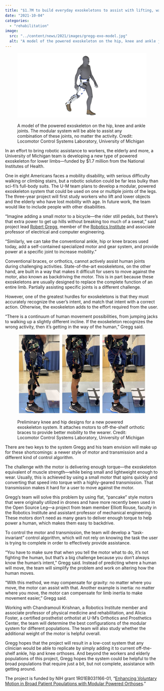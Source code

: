 ```yaml
---
title: "$1.7M to build everyday exoskeletons to assist with lifting, walking and climbing stairs"
date: "2021-10-04"
categories: 
  - "rehabilitation"
image: 
  src: "../content/news/2021/images/gregg-exo-model.jpg"
  alt: "A model of the powered exoskeleton on the hip, knee and ankle joints."
---
```


<figure>

![](images/gregg-exo-model.jpg)

<figcaption>

A model of the powered exoskeleton on the hip, knee and ankle joints. The modular system will be able to assist any combination of these joints, no matter the activity. Credit: Locomotor Control Systems Laboratory, University of Michigan

</figcaption>

</figure>

In an effort to bring robotic assistance to workers, the elderly and more, a University of Michigan team is developing a new type of powered exoskeleton for lower limbs—funded by $1.7 million from the National Institutes of Health.

One in eight Americans faces a mobility disability, with serious difficulty walking or climbing stairs, but a robotic solution could be far less bulky than sci-fi’s full-body suits. The U-M team plans to develop a modular, powered exoskeleton system that could be used on one or multiple joints of the legs. The three-year project will first study workers who lift and lower objects and the elderly who have lost mobility with age. In future work, the team would like to include people with other disabilities.

“Imagine adding a small motor to a bicycle—the rider still pedals, but there’s that extra power to get up hills without breaking too much of a sweat,” said project lead [Robert Gregg](https://web.eecs.umich.edu/locolab/), member of the [Robotics Institute](https://2024.robotics.umich.edu) and associate professor of electrical and computer engineering.

<!--more-->

“Similarly, we can take the conventional ankle, hip or knee braces used today, add a self-contained specialized motor and gear system, and provide power at a specific joint to increase mobility.”

Conventional braces, or orthotics, cannot actively assist human joints during challenging activities. State-of-the-art exoskeletons, on the other hand, are built in a way that makes it difficult for users to move against the motor, also known as backdriving the motor. This is in part because these exoskeletons are usually designed to replace the complete function of an entire limb. Partially assisting specific joints is a different challenge.

However, one of the greatest hurdles for exoskeletons is that they must accurately recognize the user’s intent, and match that intent with a correct action. Otherwise, the exoskeleton adds to the effort required from the user.

“There is a continuum of human movement possibilities, from jumping jacks to walking up a slightly different incline. If the exoskeleton recognizes the wrong activity, then it’s getting in the way of the human,” Gregg said.

<figure>

![Preliminary knee and hip designs for a new powered exoskeleton system. It attaches motors to off-the-shelf orthotic braces to provide better mobility to the wearer. ](images/modular_hip_knee_configurations-1024x637.jpg)

<figcaption>

Preliminary knee and hip designs for a new powered exoskeleton system. It attaches motors to off-the-shelf orthotic braces to provide better mobility to the wearer. Credit: Locomotor Control Systems Laboratory, University of Michigan

</figcaption>

</figure>

There are two keys to the system Gregg and his team envision will make up for these shortcomings: a newer style of motor and transmission and a different kind of control algorithm.

The challenge with the motor is delivering enough torque—the exoskeleton equivalent of muscle strength—while being small and lightweight enough to wear. Usually, this is achieved by using a small motor that spins quickly and converting that speed into torque with a highly-geared transmission. That transmission makes it hard for a user to move against the motor.

Gregg’s team will solve this problem by using flat, “pancake” style motors that were originally utilized in drones and have more recently been used in the Open Source Leg—a project from team member Elliott Rouse, faculty in the Robotics Institute and assistant professor of mechanical engineering. These motors don’t need as many gears to deliver enough torque to help power a human, which makes them easy to backdrive.

To control the motor and transmission, the team will develop a “task-invariant” control algorithm, which will not rely on knowing the task the user is trying to complete in order to effectively provide assistance.

“You have to make sure that when you tell the motor what to do, it’s not fighting the human, but that’s a big challenge because you don’t always know the human’s intent,” Gregg said. Instead of predicting where a human will move, the team will simplify the problem and work on altering how the human moves.

“With this method, we may compensate for gravity: no matter where you move, the motor can assist with that. Another example is inertia: no matter where you move, the motor can compensate for limb inertia to make movement easier,” Gregg said.

Working with Chandramouli Krishnan, a Robotics Institute member and associate professor of physical medicine and rehabilitation, and Alicia Foster, a certified prosthetist orthotist at U-M’s Orthotics and Prosthetics Center, the team will determine the best configurations of the modular system for different populations. The team will also study whether the additional weight of the motor is helpful overall.

Gregg hopes that the project will result in a low-cost system that any clinician would be able to replicate by simply adding it to current off-the-shelf ankle, hip and knee orthoses. And beyond the workers and elderly populations of this project, Gregg hopes the system could be helpful to the broad populations that require just a bit, but not complete, assistance with getting around.

The project is funded by NIH grant 1R01EB031166-01, “[Enhancing Voluntary Motion in Broad Patient Populations with Modular Powered Orthoses](https://reporter.nih.gov/search/ciNYgTVWnE2skSMPmuXESA/project-details/10190208).”
